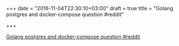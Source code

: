 +++
date = "2016-11-04T22:30:10+03:00"
draft = true
title = "Golang postgres and docker-compose question  #reddit"

+++

<p><a href="https://t.co/IPjz4MYSbU">Golang postgres and docker-compose question  #reddit</a></p>
